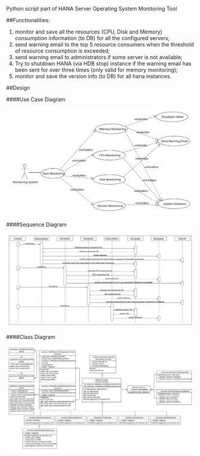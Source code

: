 Python script part of HANA Server Operating System Monitoring Tool


##Functionalities:

1.	monitor and save all the resources (CPU, Disk and Memory) consumption information (to DB) for all the configured servers;
2.	send warning email to the top 5 resource consumers when the threshold of resource consumption is exceeded;
3.  send warning email to administrators if some server is not available;
4.	Try to shutdown HANA (via HDB stop) instance if the warning email has been sent for over three times (only valid for memory monitoring);
5.  monitor and save the version info (to DB) for all hana instances.

##Design

####Use Case Diagram

![class_diagram](https://raw.githubusercontent.com/ckyycc/hana_os_monitor_script/master/design/usecase.svg?sanitize=true)

####Sequence Diagram

![sequence_diagram](https://raw.githubusercontent.com/ckyycc/hana_os_monitor_script/master/design/sequence.svg?sanitize=true)

####Class Diagram

![class_diagram](https://raw.githubusercontent.com/ckyycc/hana_os_monitor_script/master/design/class.svg?sanitize=true)

